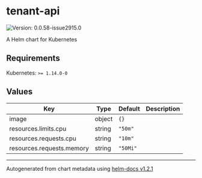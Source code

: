 # tenant-api

![Version: 0.0.58-issue2915.0](https://img.shields.io/badge/Version-0.0.58--issue2915.0-informational?style=flat-square)

A Helm chart for Kubernetes

## Requirements

Kubernetes: `>= 1.14.0-0`

## Values

| Key | Type | Default | Description |
|-----|------|---------|-------------|
| image | object | `{}` |  |
| resources.limits.cpu | string | `"50m"` |  |
| resources.requests.cpu | string | `"10m"` |  |
| resources.requests.memory | string | `"50Mi"` |  |

----------------------------------------------
Autogenerated from chart metadata using [helm-docs v1.2.1](https://github.com/norwoodj/helm-docs/releases/v1.2.1)
